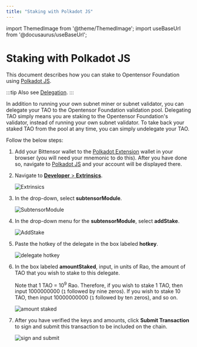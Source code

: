 ```yaml
---
title: "Staking with Polkadot JS"
---
```


import ThemedImage from '@theme/ThemedImage';
import useBaseUrl from '@docusaurus/useBaseUrl';

# Staking with Polkadot JS

This document describes how you can stake to Opentensor Foundation using [Polkadot JS](https://polkadot.js.org/apps/?rpc=wss://entrypoint-finney.opentensor.ai:443#/accounts).

:::tip
Also see [Delegation](./delegation.md).
:::

In addition to running your own subnet miner or subnet validator, you can delegate your TAO to the Opentensor Foundation validation pool. Delegating TAO simply means you are staking to the Opentensor Foundation's validator, instead of running your own subnet validator. To take back your staked TAO from the pool at any time, you can simply undelegate your TAO.

Follow the below steps:


1. Add your Bittensor wallet to the [Polkadot Extension](https://polkadot.js.org/extension/) wallet in your browser (you will need your mnemonic to do this). After you have done so, navigate to [Polkadot JS](https://polkadot.js.org/apps/?rpc=wss://entrypoint-finney.opentensor.ai:443#/accounts) and your account will be displayed there.


2. Navigate to [**Developer** >  **Extrinsics**](https://polkadot.js.org/apps/?rpc=wss://entrypoint-finney.opentensor.ai:443#/extrinsics).

    ![Extrinsics](/img/docs/step2.png)


3. In the drop-down, select **subtensorModule**.

    ![SubtensorModule](/img/docs/step3.png)


4. In the drop-down menu for the **subtensorModule**, select **addStake**. 

    ![AddStake](/img/docs/step4.png)


5. Paste the hotkey of the delegate in the box labeled **hotkey**.

    ![delegate hotkey](/img/docs/step5.png)


6. In the box labeled **amountStaked**, input, in units of Rao, the amount of TAO that you wish to stake to this delegate. 

    Note that 1 TAO = 10<sup>9</sup> Rao. Therefore, if you wish to stake 1 TAO, then input 1000000000 (`1` followed by nine zeros). If you wish to stake 10 TAO, then input 10000000000 (`1` followed by ten zeros), and so on. 

    ![amount staked](/img/docs/step6.png)


7. After you have verified the keys and amounts, click **Submit Transaction** to sign and submit this transaction to be included on the chain.

    ![sign and submit](/img/docs/step7.png)
